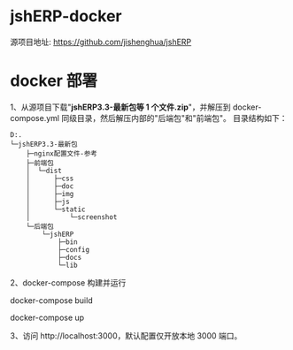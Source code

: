 # jshERP-docker

源项目地址: https://github.com/jishenghua/jshERP

# docker 部署

1、从源项目下载"**jshERP3.3-最新包等 1 个文件.zip**"，并解压到 docker-compose.yml 同级目录，然后解压内部的"后端包"和"前端包"。
目录结构如下：

```
D:.
└─jshERP3.3-最新包
    ├─nginx配置文件-参考
    ├─前端包
    │  └─dist
    │      ├─css
    │      ├─doc
    │      ├─img
    │      ├─js
    │      └─static
    │          └─screenshot
    └─后端包
        └─jshERP
            ├─bin
            ├─config
            ├─docs
            └─lib
```

2、docker-compose 构建并运行

docker-compose build

docker-compose up

3、访问 http://localhost:3000，默认配置仅开放本地 3000 端口。
